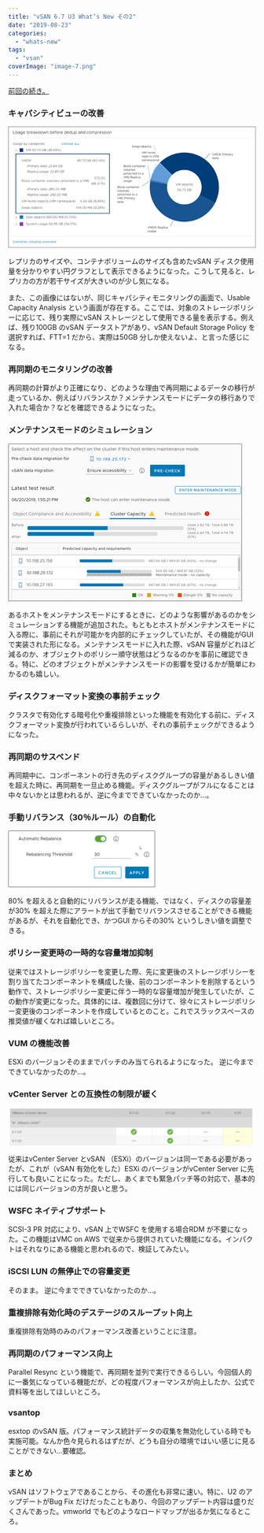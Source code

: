 ```yaml
---
title: "vSAN 6.7 U3 What’s New その2"
date: "2019-08-23"
categories: 
  - "whats-new"
tags: 
  - "vsan"
coverImage: "image-7.png"
---
```


[前回の続き。](https://blog.vpantry.net/posts/vsan-67u3-k8s/)

### キャパシティビューの改善

![](images/image-7.png)

レプリカのサイズや、コンテナボリュームのサイズも含めたvSAN ディスク使用量を分かりやすい円グラフとして表示できるようになった。こうして見ると、レプリカの方が若干サイズが大きいのが少し気になる。

また、この画像にはないが、同じキャパシティモニタリングの画面で、Usable Capacity Analysis という画面が存在する。ここでは、対象のストレージポリシーに応じて、残り実際にvSAN ストレージとして使用できる量を表示する。例えば、残り100GB のvSAN データストアがあり、vSAN Default Storage Policy を選択すれば、FTT=1 だから、実際は50GB 分しか使えないよ、と言った感じになる。

### 再同期のモニタリングの改善

再同期の計算がより正確になり、どのような理由で再同期によるデータの移行が走っているか、例えばリバランスか？メンテナンスモードにデータの移行ありで入れた場合か？などを確認できるようになった。

### メンテナンスモードのシミュレーション

![](images/image-8.png)

あるホストをメンテナンスモードにするときに、どのような影響があるのかをシミュレーションする機能が追加された。もともとホストがメンテナンスモードに入る際に、事前にそれが可能かを内部的にチェックしていたが、その機能がGUI で実装された形になる。メンテナンスモードに入れた際、vSAN 容量がどれほど減るのか、オブジェクトのポリシー順守状態はどうなるのかを事前に確認できる。特に、どのオブジェクトがメンテナンスモードの影響を受けるかが簡単にわかるのも嬉しい。

### ディスクフォーマット変換の事前チェック

クラスタで有効化する暗号化や重複排除といった機能を有効化する前に、ディスクフォーマット変換が行われているらしいが、それの事前チェックができるようになった。

### 再同期のサスペンド

再同期中に、コンポーネントの行き先のディスクグループの容量があるしきい値を超えた時に、再同期を一旦止める機能。ディスクグループがフルになることは中々ないかとは思われるが、逆に今までできていなかったのか…。

### 手動リバランス（30％ルール）の自動化

![](images/image-11.png)

80% を超えると自動的にリバランスが走る機能、ではなく、ディスクの容量差が30% を超えた際にアラートが出て手動でリバランスさせることができる機能があるが、それを自動化でき、かつGUI からその30% というしきい値を調整できる。

### ポリシー変更時の一時的な容量増加抑制

従来ではストレージポリシーを変更した際、先に変更後のストレージポリシーを割り当てたコンポーネントを構成した後、前のコンポーネントを削除するという動作で、ストレージポリシー変更に伴う一時的な容量増加が発生していたが、この動作が変更になった。具体的には、複数回に分けて、徐々にストレージポリシー変更後のコンポーネントを作成しているとのこと。これでスラックスペースの推奨値が緩くなれば嬉しいところ。

### VUM の機能改善

ESXi のバージョンそのままでパッチのみ当てられるようになった。 逆に今までできていなかったのか…。

### vCenter Server との互換性の制限が緩く

![](images/image-9-1024x156.png)

従来はvCenter Server とvSAN （ESXi）のバージョンは同一である必要があったが、これが（vSAN 有効化をした）ESXi のバージョンがvCenter Server に先行しても良いことになった。ただし、あくまでも緊急パッチ等の対応で、基本的には同じバージョンの方が良いと思う。

### WSFC ネイティブサポート

SCSI-3 PR 対応により、vSAN 上でWSFC を使用する場合RDM が不要になった。この機能はVMC on AWS で従来から提供されていた機能になる。インパクトはそれなりにある機能と思われるので、検証してみたい。

### iSCSI LUN の無停止での容量変更

そのまま。 逆に今までできていなかったのか…。

### 重複排除有効化時のデステージのスループット向上

重複排除有効時のみのパフォーマンス改善ということに注意。

### 再同期のパフォーマンス向上

Parallel Resync という機能で、再同期を並列で実行できるらしい。今回個人的に一番気になっている機能だが、どの程度パフォーマンスが向上したか、公式で資料等を出してほしいところ。

### vsantop

esxtop のvSAN 版。パフォーマンス統計データの収集を無効化している時でも実施可能。なんか色々見られるはずだが、どうも自分の環境ではいい感じに見ることができない…要確認。

### まとめ

vSAN はソフトウェアであることから、その進化も非常に速い。特に、U2 のアップデートがBug Fix だけだったこともあり、今回のアップデート内容は盛りだくさんであった。vmworld でもどのようなロードマップが出るか気になるところ。

